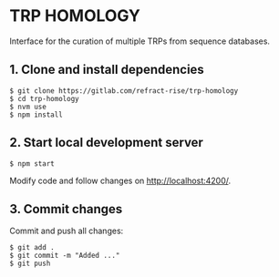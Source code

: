 # TRP HOMOLOGY

Interface for the curation of multiple TRPs from sequence databases.

## 1. Clone and install dependencies

```
$ git clone https://gitlab.com/refract-rise/trp-homology
$ cd trp-homology
$ nvm use
$ npm install
```

## 2. Start local development server
```
$ npm start
```
Modify code and follow changes on [http://localhost:4200/](http://localhost:4200/).

## 3. Commit changes
Commit and push all changes:
```
$ git add .
$ git commit -m "Added ..."
$ git push
```
